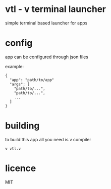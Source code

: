 # vtl - v terminal launcher
simple terminal based launcher for apps

# config
app can be configured through json files  

example:  
```
{
  "app": "path/to/app"
  "args": [
    "path/to/...",
    "path/to/...",
    ...
  ]
}
```

# building 
to build this app all you need is v compiler

```
v vtl.v
```

# licence
MIT
